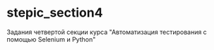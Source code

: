# stepic_section4
Задания четвертой секции курса "Автоматизация тестирования с помощью Selenium и Python"
